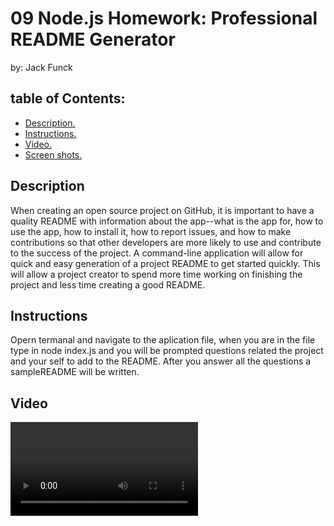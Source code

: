 # 09 Node.js Homework: Professional README Generator

by: Jack Funck

## table of Contents:
 - [ Description. ](#desc)
 - [ Instructions. ](#instr)
 - [ Video. ](#video)
 - [ Screen shots. ](#ss)

<a name="desc"></a>
## Description

When creating an open source project on GitHub, it is important to have a quality README with information about the app--what is the app for, how to use the app, how to install it, how to report issues, and how to make contributions so that other developers are more likely to use and contribute to the success of the project. A command-line application will allow for quick and easy generation of a project README to get started quickly. This will allow a project creator to spend more time working on finishing the project and less time creating a good README.

<a name="instr"></a>
## Instructions

Opern termanal and navigate to the aplication file, when you are in the file type in node index.js and you will be prompted questions related the project and your self to add to the README. After you answer all the questions a sampleREADME will be written.

<a name="video"></a>
## Video

<video src="https://drive.google.com/file/d/1C8fNnFx6TPHKgz7VgyDeMsJL5LF-omjn/view?usp=sharing">

<a name="ss"></a>
## Screen shots




